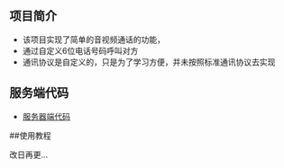 ## 项目简介

- 该项目实现了简单的音视频通话的功能，
- 通过自定义6位电话号码呼叫对方
- 通讯协议是自定义的，只是为了学习方便，并未按照标准通讯协议去实现

## 服务端代码
-  [服务器端代码](https://gitee.com/haojiangbo/venomous_sting/tree/master/multimedia)

##使用教程

改日再更...
